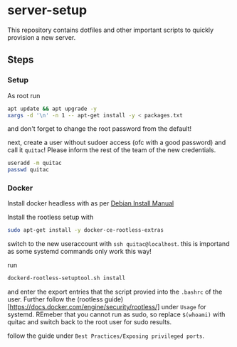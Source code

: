 # server-setup

This repository contains dotfiles and other important scripts to quickly provision a new server.

## Steps

### Setup

As root run

```bash
apt update && apt upgrade -y
xargs -d '\n' -n 1 -- apt-get install -y < packages.txt
```

and don't forget to change the root password from the default!

next, create a user without sudoer access (ofc with a good password) and call it `quitac`! Please inform the rest of the team of the new credentials.

```bash
useradd -m quitac
passwd quitac
```


### Docker

Install docker headless with as per [Debian Install Manual](https://docs.docker.com/engine/install/debian/)

Install the rootless setup with

```bash
sudo apt-get install -y docker-ce-rootless-extras

```
switch to the new useraccount with `ssh quitac@localhost`. this is importand as some systemd commands only work this way!

run
``` bash
dockerd-rootless-setuptool.sh install
```

and enter the export entries that the script provied into the `.bashrc` of the user. Further follow the (rootless guide)[https://docs.docker.com/engine/security/rootless/] under `Usage` for systemd. REmeber that you cannot run as sudo, so replace `$(whoami)` with quitac and switch back to the root user for sudo results.

follow the guide  under `Best Practices/Exposing privileged ports`.

